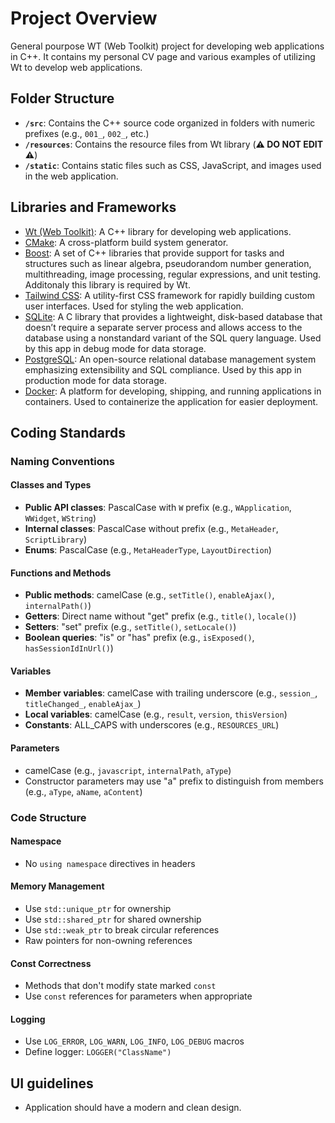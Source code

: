 # Project Overview

General pourpose WT (Web Toolkit) project for developing web applications in C++. 
It contains my personal CV page and various examples of utilizing Wt to develop web applications.


## Folder Structure

- **`/src`**: Contains the C++ source code organized in folders with numeric prefixes (e.g., `001_`, `002_`, etc.)
- **`/resources`**: Contains the resource files from Wt library (**⚠️ DO NOT EDIT ⚠️**)
- **`/static`**: Contains static files such as CSS, JavaScript, and images used in the web application.


## Libraries and Frameworks

- [Wt (Web Toolkit)](https://www.webtoolkit.eu/wt): A C++ library for developing web applications.
- [CMake](https://cmake.org/): A cross-platform build system generator.
- [Boost](https://www.boost.org/): A set of C++ libraries that provide support for tasks and structures such as linear algebra, pseudorandom number generation, multithreading, image processing, regular expressions, and unit testing. Additonaly this library is required by Wt.
- [Tailwind CSS](https://tailwindcss.com/): A utility-first CSS framework for rapidly building custom user interfaces. Used for styling the web application.
- [SQLite](https://www.sqlite.org/index.html): A C library that provides a lightweight, disk-based database that doesn’t require a separate server process and allows access to the database using a nonstandard variant of the SQL query language. Used by this app in debug mode for data storage.
- [PostgreSQL](https://www.postgresql.org/): An open-source relational database management system emphasizing extensibility and SQL compliance. Used by this app in production mode for data storage.
- [Docker](https://www.docker.com/): A platform for developing, shipping, and running applications in containers. Used to containerize the application for easier deployment.


## Coding Standards

### Naming Conventions

#### Classes and Types
- **Public API classes**: PascalCase with `W` prefix (e.g., `WApplication`, `WWidget`, `WString`)
- **Internal classes**: PascalCase without prefix (e.g., `MetaHeader`, `ScriptLibrary`)
- **Enums**: PascalCase (e.g., `MetaHeaderType`, `LayoutDirection`)

#### Functions and Methods
- **Public methods**: camelCase (e.g., `setTitle()`, `enableAjax()`, `internalPath()`)
- **Getters**: Direct name without "get" prefix (e.g., `title()`, `locale()`)
- **Setters**: "set" prefix (e.g., `setTitle()`, `setLocale()`)
- **Boolean queries**: "is" or "has" prefix (e.g., `isExposed()`, `hasSessionIdInUrl()`)

#### Variables
- **Member variables**: camelCase with trailing underscore (e.g., `session_`, `titleChanged_`, `enableAjax_`)
- **Local variables**: camelCase (e.g., `result`, `version`, `thisVersion`)
- **Constants**: ALL_CAPS with underscores (e.g., `RESOURCES_URL`)

#### Parameters
- camelCase (e.g., `javascript`, `internalPath`, `aType`)
- Constructor parameters may use "a" prefix to distinguish from members (e.g., `aType`, `aName`, `aContent`)

### Code Structure

#### Namespace
- No `using namespace` directives in headers

#### Memory Management
- Use `std::unique_ptr` for ownership
- Use `std::shared_ptr` for shared ownership
- Use `std::weak_ptr` to break circular references
- Raw pointers for non-owning references

#### Const Correctness
- Methods that don't modify state marked `const`
- Use `const` references for parameters when appropriate

#### Logging
- Use `LOG_ERROR`, `LOG_WARN`, `LOG_INFO`, `LOG_DEBUG` macros
- Define logger: `LOGGER("ClassName")`


## UI guidelines

- Application should have a modern and clean design.